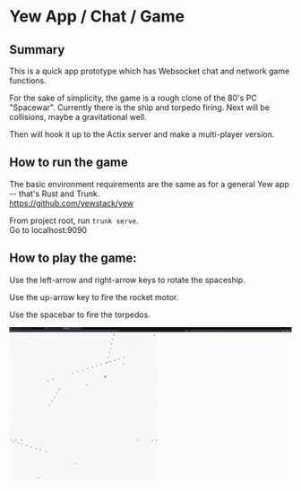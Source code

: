# Yew App / Chat / Game

## Summary

This is a quick app prototype which has Websocket chat and network game functions.

For the sake of simplicity, the game is a rough clone of the 80's PC "Spacewar".  Currently there is the ship and torpedo firing.  Next will be collisions, maybe a gravitational well.

Then will hook it up to the Actix server and make a multi-player version.

## How to run the game

The basic environment requirements are the same as for a general Yew app -- that's Rust and Trunk.   
https://github.com/yewstack/yew

From project root, run `trunk serve`.  
Go to localhost:9090


## How to play the game:

Use the left-arrow and right-arrow keys to rotate the spaceship.

Use the up-arrow key to fire the rocket motor.

Use the spacebar to fire the torpedos.


![til](./assets/sample.gif)

